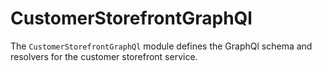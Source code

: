 # CustomerStorefrontGraphQl

The `CustomerStorefrontGraphQl` module defines the GraphQl schema and resolvers for the customer storefront service.

